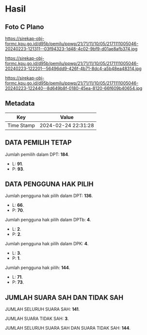 # Hasil

## Foto C Plano

https://sirekap-obj-formc.kpu.go.id/d95b/pemilu/ppwp/21/71/11/10/05/2171111005046-20240223-121311--03f94323-1d48-4c02-9bf9-d01ae8afb374.jpg

https://sirekap-obj-formc.kpu.go.id/d95b/pemilu/ppwp/21/71/11/10/05/2171111005046-20240223-122201--56496dd9-426f-4b71-8dc4-a5b48ea48314.jpg

https://sirekap-obj-formc.kpu.go.id/d95b/pemilu/ppwp/21/71/11/10/05/2171111005046-20240223-122440--8d649b8f-0180-45ea-8120-66f609b40654.jpg


## Metadata

| Key        | Value               |
| ---------- | ------------------- |
| Time Stamp | 2024-02-24 22:31:28 |


## DATA PEMILIH TETAP

Jumlah pemilih dalam DPT: **184**.
 * L: **91**.
 * P: **93**.

## DATA PENGGUNA HAK PILIH

Jumlah pengguna hak pilih dalam DPT: **136**.
 * L: **66**.
 * P: **70**.

Jumlah pengguna hak pilih dalam DPTb: **4**.
 * L: **2**.
 * P: **2**.

Jumlah pengguna hak pilih dalam DPK: **4**.
 * L: **3**.
 * P: **1**.

Jumlah pengguna hak pilih: **144**.
 * L: **71**.
 * P: **73**.

## JUMLAH SUARA SAH DAN TIDAK SAH

JUMLAH SELURUH SUARA SAH: **141**.

JUMLAH SUARA TIDAK SAH: **3**.

JUMLAH SELURUH SUARA SAH DAN SUARA TIDAK SAH: **144**.


